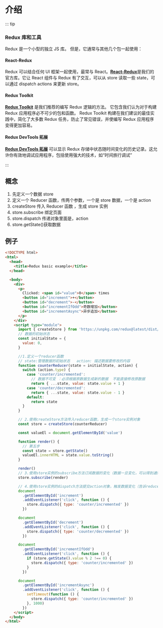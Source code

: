 # 介绍

::: tip

### Redux 库和工具

Redux 是一个小型的独立 JS 库。 但是，它通常与其他几个包一起使用：

#### React-Redux

Redux 可以结合任何 UI 框架一起使用，最常与 React。[**React-Redux**](https://react-redux.js.org/)是我们的官方库。它让 React 组件与 Redux 有了交互，可以从 store 读取一些 state，可以通过 dispatch actions 来更新 store。

#### Redux Toolkit

[**Redux Toolkit**](https://redux-toolkit.js.org/) 是我们推荐的编写 Redux 逻辑的方法。 它包含我们认为对于构建 Redux 应用程序必不可少的包和函数。 Redux Toolkit 构建在我们建议的最佳实践中，简化了大多数 Redux 任务，防止了常见错误，并使编写 Redux 应用程序变得更加容易。

#### Redux DevTools 拓展

[**Redux DevTools 拓展**](https://github.com/zalmoxisus/redux-devtools-extension) 可以显示 Redux 存储中状态随时间变化的历史记录。这允许你有效地调试应用程序，包括使用强大的技术，如“时间旅行调试”

:::

## 概念

1. 先定义一个数据 store
2. 定义一个 Reducer 函数，传两个参数，一个是 store 数据，一个是 action
3. createStore 传入 Reducer 函数 ，生成 store 实例
4. store.subscribe 绑定页面
5. store.dispatch 传递对象里面是，action
6. store.getState()获取数据

## 例子

```html
<!DOCTYPE html>
<html>
  <head>
    <title>Redux basic example</title>
  </head>

  <body>
    <div>
      <p>
        Clicked: <span id="value">0</span> times
        <button id="increment">+</button>
        <button id="decrement">-</button>
        <button id="incrementIfOdd">奇数增加</button>
        <button id="incrementAsync">异步追加</button>
      </p>
    </div>
    <script type="module">
      import { createStore } from 'https://unpkg.com/redux@latest/dist/redux.browser.mjs'
      // 数据的初始状态
      const initialState = {
        value: 0,
      }

      //1.定义一个reducer函数
      // state:管理数据的初始状态   action: 描述数据要修改的内容
      function counterReducer(state = initialState, action) {
        switch (action.type) {
          case 'counter/incremented':
            // 数据不可变 ：必须根据原数据生成新的数据  不能直接修改原数据
            return { ...state, value: state.value + 1 }
          case 'counter/decremented':
            return { ...state, value: state.value - 1 }
          default:
            return state
        }
      }

      // 2.使用createStore方法传入reducer函数，生成一个store实例对象
      const store = createStore(counterReducer)

      const valueEl = document.getElementById('value')

      function render() {
        // 第五步
        const state = store.getState()
        valueEl.innerHTML = state.value.toString()
      }

      render()
      // 3.使用store实例的subscribe方法订阅数据的变化（数据一旦变化，可以得到通知）
      store.subscribe(render)

      // 4.使用store实例的dispatch方法提交action对象，触发数据变化（告诉reducer想怎么修改数据）
      document
        .getElementById('increment')
        .addEventListener('click', function () {
          store.dispatch({ type: 'counter/incremented' })
        })

      document
        .getElementById('decrement')
        .addEventListener('click', function () {
          store.dispatch({ type: 'counter/decremented' })
        })

      document
        .getElementById('incrementIfOdd')
        .addEventListener('click', function () {
          if (store.getState().value % 2 !== 0) {
            store.dispatch({ type: 'counter/incremented' })
          }
        })

      document
        .getElementById('incrementAsync')
        .addEventListener('click', function () {
          setTimeout(function () {
            store.dispatch({ type: 'counter/incremented' })
          }, 1000)
        })
    </script>
  </body>
</html>
```
